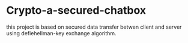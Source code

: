 # Crypto-a-secured-chatbox
this project is based on secured data transfer betwen client and server using defiehellman-key exchange algorithm.
